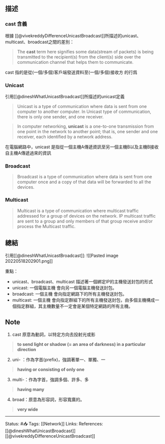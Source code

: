 
## 描述




### cast 含義
根據 [[@vivekreddyDifferenceUnicastBroadcast]]所描述的unicast、multicast、broadcast之間的差別：

> The **cast** term here signifies some data(stream of packets) is being transmitted to the recipient(s) from the client(s) side over the communication channel that helps them to communicate.

cast 指的是從(一個/多個)客戶端發送資料至(一個/多個)接收方 的行爲


### Unicast 
引用[[@dineshWhatUnicastBroadcast]]所描述的unicast定義


> Unicast is a type of communication where data is sent from one computer to another computer. In Unicast type of communication, there is only one sender, and one receiver.



> In computer networking, **unicast** is a one-to-one transmission from one point in the network to another point; that is, one sender and one receiver, each identified by a network address.

在電腦網路中，unicast 是指從一個主機A傳遞資訊至另一個主機B以及主機B接收自主機A傳遞過來的資訊

### Broadcast
> Broadcast is a type of communication where data is sent from one computer once and a copy of that data will be forwarded to all the devices.  

###  Multicast
> Multicast is a type of communication where multicast traffic addressed for a group of devices on the network. IP multicast traffic are sent to a group and only members of that group receive and/or process the Multicast traffic.


## 總結
引用[[@dineshWhatUnicastBroadcast]]: 
![[Pasted image 20220518202901.png]]


重點：
- unicast、broadcast、multicast 描述著一個綁定IP的主機發送封包的形式
- unicast: 一個電腦主機 會向另一個電腦主機發送封包。
- broadcast: 一個主機 會向指定網路下的所有主機發送封包。
- multicast: 一個主機 會向指定群組下的所有主機發送封包，由多個主機構成一個指定群組，其主機數量不一定會是某個特定網路的所有主機。







## Note 

1. cast 原意為動詞，以特定方向去投射光或影
> **to send light or shadow (= an area of darkness) in a particular direction**


2. uni- ：作為字首(prefix)，強調著單一、單獨、一
> **having or consisting of only one**


3. multi-：作為字首，強調多個、許多、多
>**having many**

4. broad：原意為形容詞，形容寬廣的。
> **very wide**


---
Status: #📥 
Tags:
[[Network]]
Links:
References:
[[@dineshWhatUnicastBroadcast]]
[[@vivekreddyDifferenceUnicastBroadcast]]

